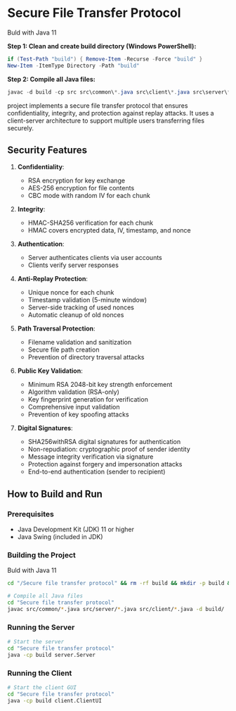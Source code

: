 # Secure File Transfer Protocol
Buld with Java 11

**Step 1: Clean and create build directory (Windows PowerShell):**
```powershell
if (Test-Path "build") { Remove-Item -Recurse -Force "build" }
New-Item -ItemType Directory -Path "build"
```

**Step 2: Compile all Java files:**
```powershell
javac -d build -cp src src\common\*.java src\client\*.java src\server\*.java
```
project implements a secure file transfer protocol that ensures confidentiality, integrity, and protection against replay attacks. It uses a client-server architecture to support multiple users transferring files securely.


## Security Features

1. **Confidentiality**:
   - RSA encryption for key exchange
   - AES-256 encryption for file contents
   - CBC mode with random IV for each chunk

2. **Integrity**:
   - HMAC-SHA256 verification for each chunk
   - HMAC covers encrypted data, IV, timestamp, and nonce

3. **Authentication**:
   - Server authenticates clients via user accounts
   - Clients verify server responses

4. **Anti-Replay Protection**:
   - Unique nonce for each chunk
   - Timestamp validation (5-minute window)
   - Server-side tracking of used nonces
   - Automatic cleanup of old nonces

5. **Path Traversal Protection**:
   - Filename validation and sanitization
   - Secure file path creation
   - Prevention of directory traversal attacks

6. **Public Key Validation**:
   - Minimum RSA 2048-bit key strength enforcement
   - Algorithm validation (RSA-only)
   - Key fingerprint generation for verification
   - Comprehensive input validation
   - Prevention of key spoofing attacks

7. **Digital Signatures**:
   - SHA256withRSA digital signatures for authentication
   - Non-repudiation: cryptographic proof of sender identity
   - Message integrity verification via signature
   - Protection against forgery and impersonation attacks
   - End-to-end authentication (sender to recipient)


## How to Build and Run

### Prerequisites

- Java Development Kit (JDK) 11 or higher
- Java Swing (included in JDK)

### Building the Project

Buld with Java 11

```bash
cd "/Secure file transfer protocol" && rm -rf build && mkdir -p build && javac -source 11 -target 11 -d build src/common/*.java src/client/*.java src/server/*.java
```

```bash
# Compile all Java files
cd "Secure file transfer protocol"
javac src/common/*.java src/server/*.java src/client/*.java -d build/
```

### Running the Server

```bash
# Start the server
cd "Secure file transfer protocol"
java -cp build server.Server
```

### Running the Client

```bash
# Start the client GUI
cd "Secure file transfer protocol"
java -cp build client.ClientUI
```
